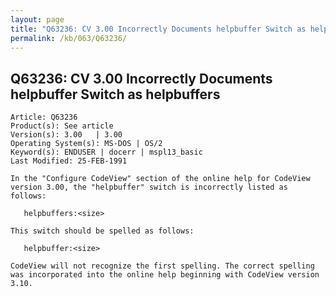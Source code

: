 ```yaml
---
layout: page
title: "Q63236: CV 3.00 Incorrectly Documents helpbuffer Switch as helpbuffers"
permalink: /kb/063/Q63236/
---
```


## Q63236: CV 3.00 Incorrectly Documents helpbuffer Switch as helpbuffers

	Article: Q63236
	Product(s): See article
	Version(s): 3.00   | 3.00
	Operating System(s): MS-DOS | OS/2
	Keyword(s): ENDUSER | docerr | mspl13_basic
	Last Modified: 25-FEB-1991
	
	In the "Configure CodeView" section of the online help for CodeView
	version 3.00, the "helpbuffer" switch is incorrectly listed as
	follows:
	
	   helpbuffers:<size>
	
	This switch should be spelled as follows:
	
	   helpbuffer:<size>
	
	CodeView will not recognize the first spelling. The correct spelling
	was incorporated into the online help beginning with CodeView version
	3.10.
